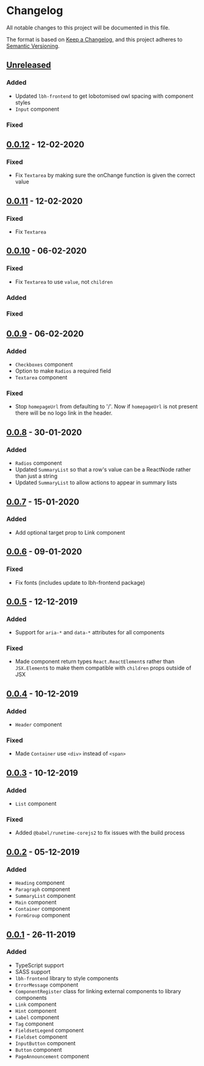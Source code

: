 # Changelog

All notable changes to this project will be documented in this file.

The format is based on [Keep a Changelog](https://keepachangelog.com/en/1.0.0/),
and this project adheres to
[Semantic Versioning](https://semver.org/spec/v2.0.0.html).

## [Unreleased]

### Added

- Updated `lbh-frontend` to get lobotomised owl spacing with component styles
- `Input` component

### Fixed

## [0.0.12] - 12-02-2020

### Fixed

- Fix `Textarea` by making sure the onChange function is given the correct value

## [0.0.11] - 12-02-2020

### Fixed

- Fix `Textarea`

## [0.0.10] - 06-02-2020

### Fixed

- Fix `Textarea` to use `value`, not `children`

### Added

### Fixed

## [0.0.9] - 06-02-2020

### Added

- `Checkboxes` component
- Option to make `Radios` a required field
- `Textarea` component

### Fixed

- Stop `homepageUrl` from defaulting to '/'. Now if `homepageUrl` is not present
  there will be no logo link in the header.

## [0.0.8] - 30-01-2020

### Added

- `Radios` component
- Updated `SummaryList` so that a row's value can be a ReactNode rather than
  just a string
- Updated `SummaryList` to allow actions to appear in summary lists

## [0.0.7] - 15-01-2020

### Added

- Add optional target prop to Link component

## [0.0.6] - 09-01-2020

### Fixed

- Fix fonts (includes update to lbh-frontend package)

## [0.0.5] - 12-12-2019

### Added

- Support for `aria-*` and `data-*` attributes for all components

### Fixed

- Made component return types `React.ReactElement`s rather than `JSX.Element`s
  to make them compatible with `children` props outside of JSX

## [0.0.4] - 10-12-2019

### Added

- `Header` component

### Fixed

- Made `Container` use `<div>` instead of `<span>`

## [0.0.3] - 10-12-2019

### Added

- `List` component

### Fixed

- Added `@babel/runetime-corejs2` to fix issues with the build process

## [0.0.2] - 05-12-2019

### Added

- `Heading` component
- `Paragraph` component
- `SummaryList` component
- `Main` component
- `Container` component
- `FormGroup` component

## [0.0.1] - 26-11-2019

### Added

- TypeScript support
- SASS support
- `lbh-frontend` library to style components
- `ErrorMessage` component
- `ComponentRegister` class for linking external components to library
  components
- `Link` component
- `Hint` component
- `Label` component
- `Tag` component
- `FieldsetLegend` component
- `Fieldset` component
- `InputButton` component
- `Button` component
- `PageAnnouncement` component

[unreleased]:
  https://github.com/LBHackney-IT/lbh-frontend-react/compare/v0.0.12...HEAD
[0.0.12]:
  https://github.com/LBHackney-IT/lbh-frontend-react/compare/v0.0.11...v0.0.12
[0.0.11]:
  https://github.com/LBHackney-IT/lbh-frontend-react/compare/v0.0.10...v0.0.11
[0.0.10]:
  https://github.com/LBHackney-IT/lbh-frontend-react/compare/v0.0.9...v0.0.10
[0.0.9]:
  https://github.com/LBHackney-IT/lbh-frontend-react/compare/v0.0.8...v0.0.9
[0.0.8]:
  https://github.com/LBHackney-IT/lbh-frontend-react/compare/v0.0.7...v0.0.8
[0.0.7]:
  https://github.com/LBHackney-IT/lbh-frontend-react/compare/v0.0.6...v0.0.7
[0.0.6]:
  https://github.com/LBHackney-IT/lbh-frontend-react/compare/v0.0.5...v0.0.6
[0.0.5]:
  https://github.com/LBHackney-IT/lbh-frontend-react/compare/v0.0.4...v0.0.5
[0.0.4]:
  https://github.com/LBHackney-IT/lbh-frontend-react/compare/v0.0.3...v0.0.4
[0.0.3]:
  https://github.com/LBHackney-IT/lbh-frontend-react/compare/v0.0.2...v0.0.3
[0.0.2]:
  https://github.com/LBHackney-IT/lbh-frontend-react/compare/v0.0.1...v0.0.2
[0.0.1]: https://github.com/LBHackney-IT/lbh-frontend-react/releases/tag/v0.0.1
